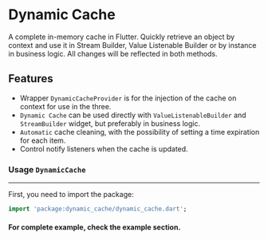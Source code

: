 # Dynamic Cache

A complete in-memory cache in Flutter.
Quickly retrieve an object by context and use it in Stream Builder, Value Listenable Builder or by
instance in business logic. All changes will be reflected in both methods.

## Features
* Wrapper `DynamicCacheProvider` is for the injection of the cache on context for use in the three.
* `Dynamic Cache` can be used directly with `ValueListenableBuilder` and `StreamBuilder` widget, 
but preferably in business logic.
* `Automatic` cache cleaning, with the possibility of setting a time expiration for each item.
* Control notify listeners when the cache is updated.

### Usage `DynamicCache`
<hr>

First, you need to import the package:
```dart
import 'package:dynamic_cache/dynamic_cache.dart';
```

#### For complete example, check the example section.
